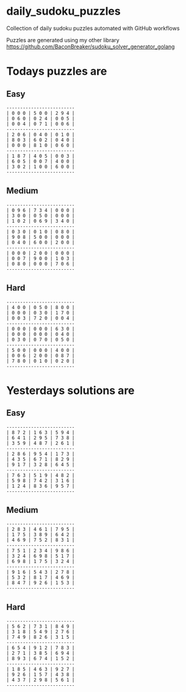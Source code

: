 
# daily_sudoku_puzzles 

Collection of daily sudoku puzzles automated with GitHub workflows 

Puzzles are generated using my other library https://github.com/BaconBreaker/sudoku_solver_generator_golang 
 

# Todays puzzles are 

## Easy 

```
-------------------------
| 0 0 0 | 5 0 0 | 2 9 4 | 
| 0 6 0 | 0 2 4 | 0 0 5 | 
| 0 0 4 | 0 7 1 | 0 0 6 | 
-------------------------
| 2 0 6 | 0 4 0 | 0 1 0 | 
| 8 0 3 | 6 0 2 | 0 4 0 | 
| 0 0 0 | 8 1 0 | 0 6 0 | 
-------------------------
| 1 8 7 | 4 0 5 | 0 0 3 | 
| 6 0 5 | 0 0 7 | 4 0 0 | 
| 3 0 2 | 1 0 0 | 6 0 0 | 
-------------------------
```
## Medium 

```
-------------------------
| 0 9 6 | 7 3 4 | 0 0 0 | 
| 3 0 0 | 0 5 0 | 0 0 0 | 
| 1 0 2 | 0 6 9 | 3 4 0 | 
-------------------------
| 0 3 0 | 0 1 0 | 0 8 0 | 
| 9 0 8 | 5 0 0 | 0 0 0 | 
| 0 4 0 | 6 0 0 | 2 0 0 | 
-------------------------
| 0 0 0 | 2 0 0 | 0 0 0 | 
| 0 0 7 | 9 0 0 | 1 0 3 | 
| 0 8 0 | 0 0 0 | 7 0 6 | 
-------------------------
```
## Hard 

```
-------------------------
| 4 0 0 | 0 5 0 | 8 0 0 | 
| 0 0 0 | 0 3 0 | 1 7 0 | 
| 0 0 3 | 7 2 0 | 0 0 4 | 
-------------------------
| 0 0 0 | 0 0 0 | 6 3 0 | 
| 0 0 0 | 0 0 0 | 0 4 0 | 
| 0 3 0 | 0 7 0 | 0 5 0 | 
-------------------------
| 5 0 0 | 0 0 0 | 4 0 0 | 
| 0 0 6 | 2 0 0 | 0 8 7 | 
| 7 8 0 | 0 1 0 | 0 2 0 | 
-------------------------
```
# Yesterdays solutions are 

## Easy 

```
-------------------------
| 8 7 2 | 1 6 3 | 5 9 4 | 
| 6 4 1 | 2 9 5 | 7 3 8 | 
| 3 5 9 | 4 8 7 | 2 6 1 | 
-------------------------
| 2 8 6 | 9 5 4 | 1 7 3 | 
| 4 3 5 | 6 7 1 | 8 2 9 | 
| 9 1 7 | 3 2 8 | 6 4 5 | 
-------------------------
| 7 6 3 | 5 1 9 | 4 8 2 | 
| 5 9 8 | 7 4 2 | 3 1 6 | 
| 1 2 4 | 8 3 6 | 9 5 7 | 
-------------------------
```
## Medium 

```
-------------------------
| 2 8 3 | 4 6 1 | 7 9 5 | 
| 1 7 5 | 3 8 9 | 6 4 2 | 
| 4 6 9 | 7 5 2 | 8 3 1 | 
-------------------------
| 7 5 1 | 2 3 4 | 9 8 6 | 
| 3 2 4 | 6 9 8 | 5 1 7 | 
| 6 9 8 | 1 7 5 | 3 2 4 | 
-------------------------
| 9 1 6 | 5 4 3 | 2 7 8 | 
| 5 3 2 | 8 1 7 | 4 6 9 | 
| 8 4 7 | 9 2 6 | 1 5 3 | 
-------------------------
```
## Hard 

```
-------------------------
| 5 6 2 | 7 3 1 | 8 4 9 | 
| 3 1 8 | 5 4 9 | 2 7 6 | 
| 7 4 9 | 8 2 6 | 3 1 5 | 
-------------------------
| 6 5 4 | 9 1 2 | 7 8 3 | 
| 2 7 1 | 3 8 5 | 6 9 4 | 
| 8 9 3 | 6 7 4 | 1 5 2 | 
-------------------------
| 1 8 5 | 4 6 3 | 9 2 7 | 
| 9 2 6 | 1 5 7 | 4 3 8 | 
| 4 3 7 | 2 9 8 | 5 6 1 | 
-------------------------
```
